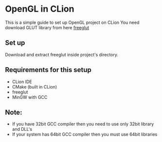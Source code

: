 # OpenGL in CLion
This is a simple guide to set up OpenGL project on CLion
You need download GLUT library from here [freeglut](https://www.transmissionzero.co.uk/software/freeglut-devel/)

## Set up
Download and extract freeglut inside project's directory.

## Requirements for this setup
* CLion IDE
* CMake (built in CLion)
* freeglut
* MinGW with GCC

## Note:
+ If you have 32bit GCC compiler then you need to use only 32bit library and DLL's
+ If your system has 64bit GCC compiler then you must use 64bit libraries